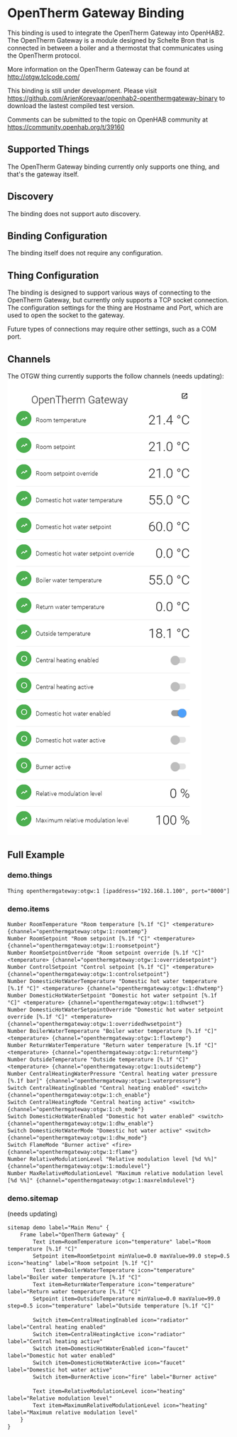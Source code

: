 # OpenTherm Gateway Binding

This binding is used to integrate the OpenTherm Gateway into OpenHAB2. The OpenTherm Gateway is a module designed by Schelte Bron that is connected in between a boiler and a thermostat that communicates using the OpenTherm protocol.

More information on the OpenTherm Gateway can be found at http://otgw.tclcode.com/

This binding is still under development. Please visit https://github.com/ArjenKorevaar/openhab2-openthermgateway-binary to download the lastest compiled test version.

Comments can be submitted to the topic on OpenHAB community at https://community.openhab.org/t/39160

## Supported Things

The OpenTherm Gateway binding currently only supports one thing, and that's the gateway itself.

## Discovery

The binding does not support auto discovery.

## Binding Configuration

The binding itself does not require any configuration.

## Thing Configuration

The binding is designed to support various ways of connecting to the OpenTherm Gateway, but currently only supports a TCP socket connection. The configuration settings for the thing are Hostname and Port, which are used to open the socket to the gateway.

Future types of connections may require other settings, such as a COM port.

## Channels

The OTGW thing currently supports the follow channels (needs updating):
![](doc/otgw.png)

## Full Example

### demo.things

```
Thing openthermgateway:otgw:1 [ipaddress="192.168.1.100", port="8000"]
```

### demo.items

```
Number RoomTemperature "Room temperature [%.1f °C]" <temperature> {channel="openthermgateway:otgw:1:roomtemp"}
Number RoomSetpoint "Room setpoint [%.1f °C]" <temperature> {channel="openthermgateway:otgw:1:roomsetpoint"}
Number RoomSetpointOverride "Room setpoint override [%.1f °C]" <temperature> {channel="openthermgateway:otgw:1:overridesetpoint"}
Number ControlSetpoint "Control setpoint [%.1f °C]" <temperature> {channel="openthermgateway:otgw:1:controlsetpoint"}
Number DomesticHotWaterTemperature "Domestic hot water temperature [%.1f °C]" <temperature> {channel="openthermgateway:otgw:1:dhwtemp"}
Number DomesticHotWaterSetpoint "Domestic hot water setpoint [%.1f °C]" <temperature> {channel="openthermgateway:otgw:1:tdhwset"}
Number DomesticHotWaterSetpointOverride "Domestic hot water setpoint override [%.1f °C]" <temperature> {channel="openthermgateway:otgw:1:overridedhwsetpoint"}
Number BoilerWaterTemperature "Boiler water temperature [%.1f °C]" <temperature> {channel="openthermgateway:otgw:1:flowtemp"}
Number ReturnWaterTemperature "Return water temperature [%.1f °C]" <temperature> {channel="openthermgateway:otgw:1:returntemp"}
Number OutsideTemperature "Outside temperature [%.1f °C]" <temperature> {channel="openthermgateway:otgw:1:outsidetemp"}
Number CentralHeatingWaterPressure "Central heating water pressure [%.1f bar]" {channel="openthermgateway:otgw:1:waterpressure"}
Switch CentralHeatingEnabled "Central heating enabled" <switch> {channel="openthermgateway:otgw:1:ch_enable"}
Switch CentralHeatingMode "Central heating active" <switch> {channel="openthermgateway:otgw:1:ch_mode"}
Switch DomesticHotWaterEnabled "Domestic hot water enabled" <switch> {channel="openthermgateway:otgw:1:dhw_enable"}
Switch DomesticHotWaterMode "Domestic hot water active" <switch> {channel="openthermgateway:otgw:1:dhw_mode"}
Switch FlameMode "Burner active" <fire> {channel="openthermgateway:otgw:1:flame"}
Number RelativeModulationLevel "Relative modulation level [%d %%]" {channel="openthermgateway:otgw:1:modulevel"}
Number MaxRelativeModulationLevel "Maximum relative modulation level [%d %%]" {channel="openthermgateway:otgw:1:maxrelmdulevel"}
```

### demo.sitemap
(needs updating)
```
sitemap demo label="Main Menu" {
    Frame label="OpenTherm Gateway" {
        Text item=RoomTemperature icon="temperature" label="Room temperature [%.1f °C]"        
        Setpoint item=RoomSetpoint minValue=0.0 maxValue=99.0 step=0.5 icon="heating" label="Room setpoint [%.1f °C]"
        Text item=BoilerWaterTemperature icon="temperature" label="Boiler water temperature [%.1f °C]"
        Text item=ReturnWaterTemperature icon="temperature" label="Return water temperature [%.1f °C]"
        Setpoint item=OutsideTemperature minValue=0.0 maxValue=99.0 step=0.5 icon="temperature" label="Outside temperature [%.1f °C]"
        
        Switch item=CentralHeatingEnabled icon="radiator" label="Central heating enabled"
        Switch item=CentralHeatingActive icon="radiator" label="Central heating active"
        Switch item=DomesticHotWaterEnabled icon="faucet" label="Domestic hot water enabled"
        Switch item=DomesticHotWaterActive icon="faucet" label="Domestic hot water active"
        Switch item=BurnerActive icon="fire" label="Burner active"
        
        Text item=RelativeModulationLevel icon="heating" label="Relative modulation level"
        Text item=MaximumRelativeModulationLevel icon="heating" label="Maximum relative modulation level"
    }
}
```
